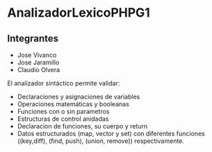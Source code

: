 # AnalizadorLexicoPHPG1

## Integrantes

- Jose Vivanco
- Jose Jaramillo
- Claudio Olvera

El analizador sintáctico permite validar:
- Declaraciones y asignaciones de variables
- Operaciones matemáticas y booleanas
- Funciones con o sin parametros 
- Estructuras de control anidadas 
- Declaracion de funciones, su cuerpo y return
- Datos estructurados (map, vector y set) con diferentes funciones ((key,diff), (find, push), (union, remove)) respectivamente.
